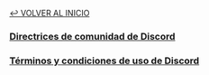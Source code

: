 [↩️ VOLVER AL INICIO](https://gacarbla.github.io/GW)


### [Directrices de comunidad de Discord](https://github.com/gacarbla/documents/blob/main/Actuaci%C3%B3n/ToS&CD/README.md#directrices-de-comunidad-de-discord)
### [Términos y condiciones de uso de Discord](https://github.com/gacarbla/documents/blob/main/Actuaci%C3%B3n/ToS&CD/README.md#t%C3%A9rminos-y-condiciones-de-uso-de-discord)
